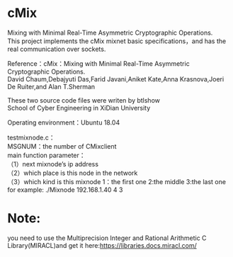 # cMix
Mixing with Minimal Real-Time Asymmetric Cryptographic Operations.    
This project implements the cMix mixnet basic specifications，and has the real communication over sockets.

Reference：cMix：Mixing with Minimal Real-Time Asymmetric Cryptographic Operations.         
          David Chaum,Debajyuti Das,Farid Javani,Aniket Kate,Anna Krasnova,Joeri De Ruiter,and Alan T.Sherman
          
These two source code files were writen by btlshow            
School of Cyber Engineering in XiDian University

Operating environment：Ubuntu 18.04

testmixnode.c：      
MSGNUM：the number of CMixclient         
main function parameter：      
（1）next mixnode’s ip address  
（2）which place is this node in the network        
（3）which kind is this mixnode  1：the first one 2:the middle 3:the last one      
for example: ./Mixnode 192.168.1.40 4 3

# Note:
you need to use the Multiprecision Integer and Rational Arithmetic C Library(MIRACL)and get it here:https://libraries.docs.miracl.com/
